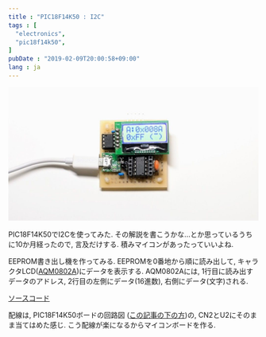 ```yaml
---
title : "PIC18F14K50 : I2C"
tags : [
  "electronics",
  "pic18f14k50",
]
pubDate : "2019-02-09T20:00:58+09:00"
lang : ja
---
```


![i2c](./_1.jpg)

PIC18F14K50でI2Cを使ってみた.
その解説を書こうかな...とか思っているうちに10か月経ったので, 言及だけする.
積みマイコンがあったっていいよね.

EEPROM書き出し機を作ってみる.
EEPROMを0番地から順に読み出して,
キャラクタLCD([AQM0802A](http://akizukidenshi.com/catalog/g/gP-06669/))にデータを表示する.
AQM0802Aには, 1行目に読み出すデータのアドレス,
2行目の左側にデータ(16進数), 右側にデータ(文字)される.

[ソースコード](https://gist.github.com/xiupos/7b865db68e9d15b1d27a3270c4b1c031)

配線は, PIC18F14K50ボードの回路図
([この記事の下の方](/blog/pic18f14k50/board/))の,
CN2とU2にそのまま当てはめた感じ.
こう配線が楽になるからマイコンボードを作る.
